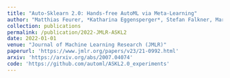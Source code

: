 ```yaml
---
title: "Auto-Sklearn 2.0: Hands-free AutoML via Meta-Learning"
author: "Matthias Feurer, *Katharina Eggensperger*, Stefan Falkner, Marius Lindauer, Frank Hutter"
collection: publications
permalink: /publication/2022-JMLR-ASKL2
date: 2022-01-01
venue: "Journal of Machine Learning Research (JMLR)"
paperurl: 'https://www.jmlr.org/papers/v23/21-0992.html'
arxiv: 'https://arxiv.org/abs/2007.04074'
code: 'https://github.com/automl/ASKL2.0_experiments'
---
```

